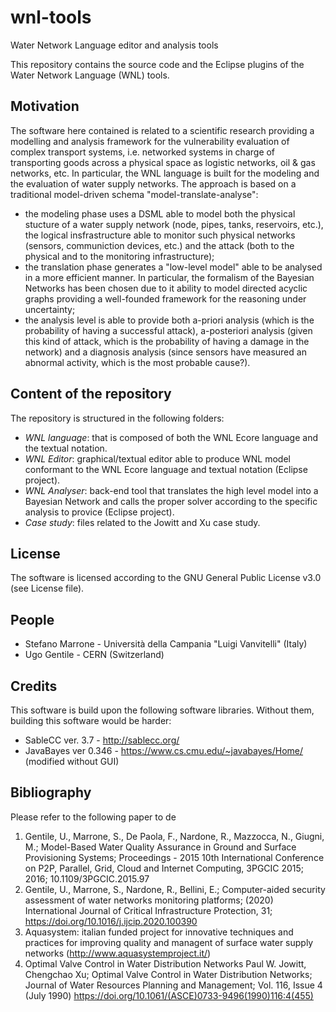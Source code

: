 # wnl-tools
Water Network Language editor and analysis tools

This repository contains the source code and the Eclipse plugins of the Water Network Language (WNL) tools. 

## Motivation
The software here contained is related to a scientific research providing a modelling and analysis framework for the vulnerability evaluation of complex transport systems, i.e. networked systems in charge of transporting goods across a physical space as logistic networks, oil & gas networks, etc. In particular, the WNL language is built for the modeling and the evaluation of water supply networks. The approach is based on a traditional model-driven schema "model-translate-analyse":
* the modeling phase uses a DSML able to model both the physical stucture of a water supply network (node, pipes, tanks, reservoirs, etc.), the logical insfrastructure able to monitor such physical networks (sensors, communiction devices, etc.) and the attack (both to the physical and to the monitoring infrastructure);
* the translation phase generates a "low-level model" able to be analysed in a more efficient manner. In particular, the formalism of the Bayesian Networks has been chosen due to it ability to model directed acyclic graphs providing a well-founded framework for the reasoning under uncertainty;
* the analysis level is able to provide both a-priori analysis (which is the probability of having a successful attack), a-posteriori analysis (given this kind of attack, which is the probability of having a damage in the network) and a diagnosis analysis (since sensors have measured an abnormal activity, which is the most probable cause?).

## Content of the repository
The repository is structured in the following folders:
* *WNL language*: that is composed of both the WNL Ecore language and the textual notation.
* *WNL Editor*: graphical/textual editor able to produce WNL model conformant to the WNL Ecore language and textual notation (Eclipse project).
* *WNL Analyser*: back-end tool that translates the high level model into a Bayesian Network and calls the proper solver according to the specific analysis to provice  (Eclipse project).
* *Case study*: files related to the Jowitt and Xu case study.

## License
The software is licensed according to the GNU General Public License v3.0 (see License file).

## People
* Stefano Marrone - Università della Campania "Luigi Vanvitelli" (Italy)
* Ugo Gentile - CERN (Switzerland)

## Credits
This software is build upon the following software libraries. Without them, building this software would be harder:
* SableCC ver. 3.7 - http://sablecc.org/
* JavaBayes ver 0.346 - https://www.cs.cmu.edu/~javabayes/Home/ (modified without GUI)

## Bibliography
Please refer to the following paper to de
1. Gentile, U., Marrone, S., De Paola, F., Nardone, R., Mazzocca, N., Giugni, M.; Model-Based Water Quality Assurance in Ground and Surface Provisioning Systems; Proceedings - 2015 10th International Conference on P2P, Parallel, Grid, Cloud and Internet Computing, 3PGCIC 2015; 2016; 10.1109/3PGCIC.2015.97
1. Gentile, U., Marrone, S., Nardone, R., Bellini, E.; Computer-aided security assessment of water networks monitoring platforms; (2020) International Journal of Critical Infrastructure Protection, 31; https://doi.org/10.1016/j.ijcip.2020.100390
1. Aquasystem: italian funded project for innovative techniques and practices for improving quality and managent of surface water supply networks (http://www.aquasystemproject.it/)
1. Optimal Valve Control in Water Distribution Networks
Paul W. Jowitt, Chengchao Xu; Optimal Valve Control in Water Distribution Networks; Journal of Water Resources Planning and Management; Vol. 116, Issue 4 (July 1990) https://doi.org/10.1061/(ASCE)0733-9496(1990)116:4(455)
